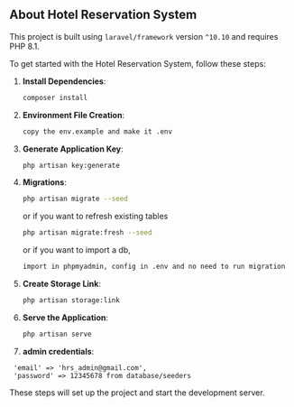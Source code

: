 ## About Hotel Reservation System

This project is built using `laravel/framework` version `^10.10` and requires PHP 8.1.

To get started with the Hotel Reservation System, follow these steps:

1. **Install Dependencies**:
    ```bash
    composer install
    ```
2. **Environment File Creation**:
    ```bash
    copy the env.example and make it .env
    ```

3. **Generate Application Key**:
    ```bash
    php artisan key:generate
    ```
4. **Migrations**:
    ```bash
    php artisan migrate --seed
    ```   
    or if you want to refresh existing tables
    ```bash
    php artisan migrate:fresh --seed
    ```
    or if you want to import a db,
    ```bash
    import in phpmyadmin, config in .env and no need to run migration
    ```

4. **Create Storage Link**:
    ```bash
    php artisan storage:link
    ```    

5. **Serve the Application**:
    ```bash
    php artisan serve 
    ```

6. **admin credentials**:
```
 'email' => 'hrs_admin@gmail.com',
 'password' => 12345678 from database/seeders
```    

These steps will set up the project and start the development server.

